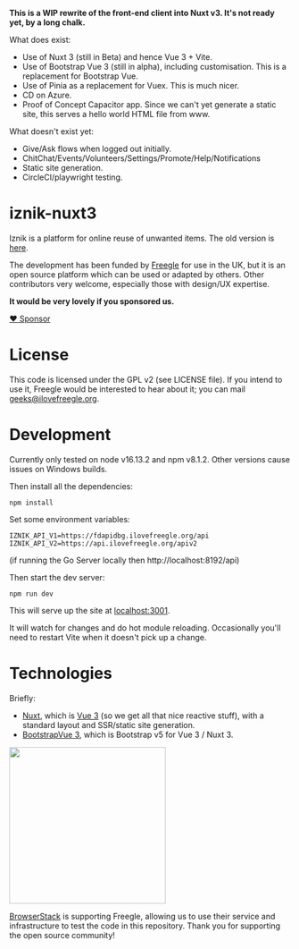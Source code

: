 **This is a WIP rewrite of the front-end client into Nuxt v3.  It's not ready yet, by a long chalk.**

What does exist:
* Use of Nuxt 3 (still in Beta) and hence Vue 3 + Vite.
* Use of Bootstrap Vue 3 (still in alpha), including customisation.  This is a replacement for Bootstrap Vue.
* Use of Pinia as a replacement for Vuex.  This is much nicer.
* CD on Azure.
* Proof of Concept Capacitor app.  Since we can't yet generate a static site, this serves a hello world HTML file from www.

What doesn't exist yet:
* Give/Ask flows when logged out initially.
* ChitChat/Events/Volunteers/Settings/Promote/Help/Notifications
* Static site generation.
* CircleCI/playwright testing.

# iznik-nuxt3

Iznik is a platform for online reuse of unwanted items.  The old  version is [here](https://github.com/Freegle/iznik-nuxt).

The development has been funded by [Freegle](https://www.ilovefreegle.org) for use in the UK,
but it is an open source platform which can be used or adapted by others.  Other contributors very welcome,
especially those with design/UX expertise.

**It would be very lovely if you sponsored us.**

[:heart: Sponsor](https://github.com/sponsors/Freegle)

License
=======

This code is licensed under the GPL v2 (see LICENSE file).  If you intend to use it, Freegle would be interested to
hear about it; you can mail <geeks@ilovefreegle.org>.

# Development

Currently only tested on node v16.13.2 and npm v8.1.2.  Other versions cause issues on Windows builds.

Then install all the dependencies:
```
npm install
```

Set some environment variables:
```
IZNIK_API_V1=https://fdapidbg.ilovefreegle.org/api
IZNIK_API_V2=https://api.ilovefreegle.org/apiv2
```

(if running the Go Server locally then http://localhost:8192/api)

Then start the dev server:
```
npm run dev
```

This will serve up the site at [localhost:3001](http://localhost:3001).

It will watch for changes and do hot module reloading.  Occasionally you'll need to restart Vite when it doesn't 
pick up a change.

# Technologies

Briefly:
* [Nuxt](https://v3.nuxtjs.org/), which is [Vue 3](https://vuejs.org/) (so we get all
  that nice reactive stuff), with a standard layout and SSR/static site generation.
* [BootstrapVue 3](https://cdmoro.github.io/bootstrap-vue-3/), which is Bootstrap v5 for Vue 3 / Nuxt 3.

<img src="http://www.browserstack.com/images/layout/browserstack-logo-600x315.png" width="280"/>

[BrowserStack](http://www.browserstack.com) is supporting Freegle, allowing us to use their service and infrastructure to test the code in this repository. Thank you for supporting the open source community!
 
